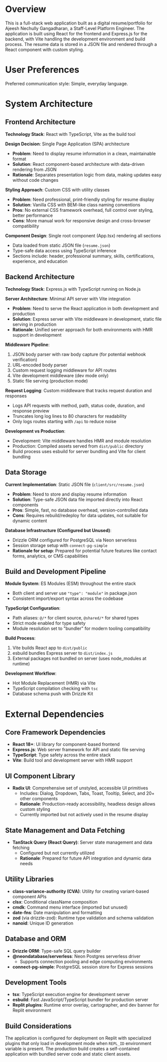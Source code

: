 # Overview

This is a full-stack web application built as a digital resume/portfolio for Ajeesh Nechully Gangadharan, a Staff-Level Platform Engineer. The application is built using React for the frontend and Express.js for the backend, with Vite handling the development environment and build process. The resume data is stored in a JSON file and rendered through a React component with custom styling.

# User Preferences

Preferred communication style: Simple, everyday language.

# System Architecture

## Frontend Architecture

**Technology Stack**: React with TypeScript, Vite as the build tool

**Design Decision**: Single Page Application (SPA) architecture
- **Problem**: Need to display resume information in a clean, maintainable format
- **Solution**: React component-based architecture with data-driven rendering from JSON
- **Rationale**: Separates presentation logic from data, making updates easy without code changes

**Styling Approach**: Custom CSS with utility classes
- **Problem**: Need professional, print-friendly styling for resume display
- **Solution**: Vanilla CSS with BEM-like class naming conventions
- **Pros**: No external CSS framework overhead, full control over styling, better performance
- **Cons**: More manual work for responsive design and cross-browser compatibility

**Component Design**: Single root component (App.tsx) rendering all sections
- Data loaded from static JSON file (`resume.json`)
- Type-safe data access using TypeScript inference
- Sections include: header, professional summary, skills, certifications, experience, and education

## Backend Architecture

**Technology Stack**: Express.js with TypeScript running on Node.js

**Server Architecture**: Minimal API server with Vite integration
- **Problem**: Need to serve the React application in both development and production
- **Solution**: Express server with Vite middleware in development, static file serving in production
- **Rationale**: Unified server approach for both environments with HMR support in development

**Middleware Pipeline**:
1. JSON body parser with raw body capture (for potential webhook verification)
2. URL-encoded body parser
3. Custom request logging middleware for API routes
4. Vite development middleware (dev mode only)
5. Static file serving (production mode)

**Request Logging**: Custom middleware that tracks request duration and responses
- Logs API requests with method, path, status code, duration, and response preview
- Truncates long log lines to 80 characters for readability
- Only logs routes starting with `/api` to reduce noise

**Development vs Production**:
- Development: Vite middleware handles HMR and module resolution
- Production: Compiled assets served from `dist/public` directory
- Build process uses esbuild for server bundling and Vite for client bundling

## Data Storage

**Current Implementation**: Static JSON file (`client/src/resume.json`)
- **Problem**: Need to store and display resume information
- **Solution**: Type-safe JSON data file imported directly into React components
- **Pros**: Simple, fast, no database overhead, version-controlled data
- **Cons**: Requires rebuild/redeploy for data updates, not suitable for dynamic content

**Database Infrastructure (Configured but Unused)**:
- Drizzle ORM configured for PostgreSQL via Neon serverless
- Session storage setup with `connect-pg-simple`
- **Rationale for setup**: Prepared for potential future features like contact forms, analytics, or CMS capabilities

## Build and Development Pipeline

**Module System**: ES Modules (ESM) throughout the entire stack
- Both client and server use `"type": "module"` in package.json
- Consistent import/export syntax across the codebase

**TypeScript Configuration**:
- Path aliases: `@/*` for client source, `@shared/*` for shared types
- Strict mode enabled for type safety
- Module resolution set to "bundler" for modern tooling compatibility

**Build Process**:
1. Vite builds React app to `dist/public`
2. esbuild bundles Express server to `dist/index.js`
3. External packages not bundled on server (uses node_modules at runtime)

**Development Workflow**:
- Hot Module Replacement (HMR) via Vite
- TypeScript compilation checking with `tsc`
- Database schema push with Drizzle Kit

# External Dependencies

## Core Framework Dependencies

- **React 18+**: UI library for component-based frontend
- **Express.js**: Web server framework for API and static file serving
- **TypeScript**: Type safety across the entire stack
- **Vite**: Build tool and development server with HMR support

## UI Component Library

- **Radix UI**: Comprehensive set of unstyled, accessible UI primitives
  - Includes: Dialog, Dropdown, Tabs, Toast, Tooltip, Select, and 20+ other components
  - **Rationale**: Production-ready accessibility, headless design allows custom styling
  - Currently imported but not actively used in the resume display

## State Management and Data Fetching

- **TanStack Query (React Query)**: Server state management and data fetching
  - Configured but not currently utilized
  - **Rationale**: Prepared for future API integration and dynamic data needs

## Utility Libraries

- **class-variance-authority (CVA)**: Utility for creating variant-based component APIs
- **clsx**: Conditional className composition
- **cmdk**: Command menu interface (imported but unused)
- **date-fns**: Date manipulation and formatting
- **zod** (via drizzle-zod): Runtime type validation and schema validation
- **nanoid**: Unique ID generation

## Database and ORM

- **Drizzle ORM**: Type-safe SQL query builder
- **@neondatabase/serverless**: Neon Postgres serverless driver
  - Supports connection pooling and edge computing environments
- **connect-pg-simple**: PostgreSQL session store for Express sessions

## Development Tools

- **tsx**: TypeScript execution engine for development server
- **esbuild**: Fast JavaScript/TypeScript bundler for production server
- **Replit plugins**: Runtime error overlay, cartographer, and dev banner for Replit environment

## Build Considerations

The application is configured for deployment on Replit with specialized plugins that only load in development mode when `REPL_ID` environment variable is present. The production build creates a self-contained application with bundled server code and static client assets.